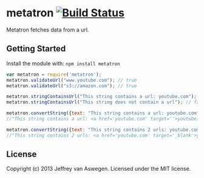 # metatron [![Build Status](https://secure.travis-ci.org/jeffmess/metatron.png?branch=master)](http://travis-ci.org/jeffmess/metatron)

Metatron fetches data from a url.

## Getting Started
Install the module with: `npm install metatron`

```javascript
var metatron = require('metatron');
metatron.validateUrl("www.youtube.com"); // true
metatron.validateUrl("s3://amazon.com"); // true

metatron.stringContainsUrl("This string contains a url: youtube.com"); // true
metatron.stringContainsUrl("This string does not contain a url"); // false

metatron.convertString({text: "This string contains a url: youtube.com"});
//"This string contains a url: <a href='youtube.com' target=''>youtube.com</a>"

metatron.convertString({text: "This string contains 2 urls: youtube.com and http://amazon.com/login", target: "_blank"});
//"This string contains 2 urls: <a href='youtube.com' target='_blank'>youtube.com</a> and <a href='http://amazon.com/login' target='_blank'>http://amazon.com/login</a>")
```

## License
Copyright (c) 2013 Jeffrey van Aswegen. Licensed under the MIT license.
